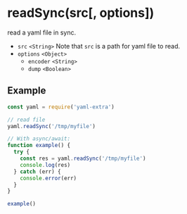 # readSync(src[, options])

read a yaml file in sync.

- `src` `<String>` Note that `src` is a path for yaml file to read.
- `options` `<Object>`
  - `encoder` `<String>`
  - `dump` `<Boolean>`

## Example

```js
const yaml = require('yaml-extra')

// read file
yaml.readSync('/tmp/myfile')

// With async/await:
function example() {
  try {
    const res = yaml.readSync('/tmp/myfile')
    console.log(res)
  } catch (err) {
    console.error(err)
  }
}

example()
```
